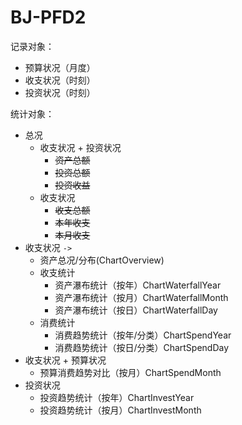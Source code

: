 # BJ-PFD2

记录对象：

- 预算状况（月度）
- 收支状况（时刻）
- 投资状况（时刻）

统计对象：

- 总况
  - 收支状况 + 投资状况
    - ~~资产总额~~
    - ~~投资总额~~
    - ~~投资收益~~
  - 收支状况
    - ~~收支总额~~
    - ~~本年收支~~
    - ~~本月收支~~
- 收支状况 `->` 
  - 资产总况/分布(ChartOverview)
  - 收支统计
    - 资产瀑布统计（按年）ChartWaterfallYear
    - 资产瀑布统计（按月）ChartWaterfallMonth
    - 资产瀑布统计（按日）ChartWaterfallDay
  - 消费统计
    - 消费趋势统计（按年/分类）ChartSpendYear
    - 消费趋势统计（按日/分类）ChartSpendDay
- 收支状况 + 预算状况
  - 预算消费趋势对比（按月）ChartSpendMonth
- 投资状况
  - 投资趋势统计（按年）ChartInvestYear
  - 投资趋势统计（按月）ChartInvestMonth